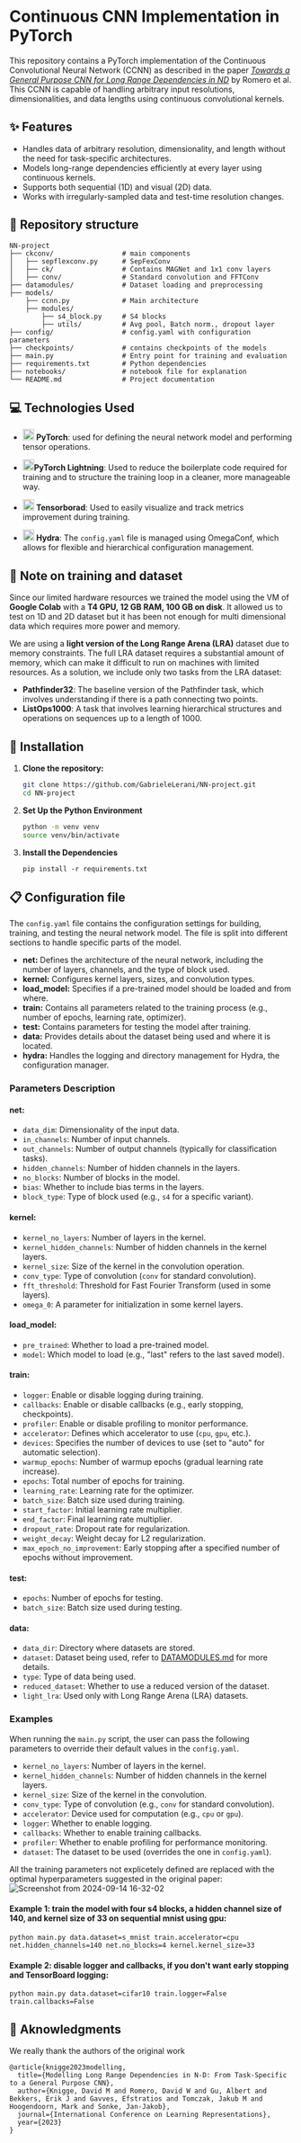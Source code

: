 # Continuous CNN Implementation in PyTorch

This repository contains a PyTorch implementation of the Continuous Convolutional Neural Network (CCNN) as described in the paper [*Towards a General Purpose CNN for Long Range Dependencies in ND*](https://arxiv.org/abs/2206.03398) by Romero et al. This CCNN is capable of handling arbitrary input resolutions, dimensionalities, and data lengths using continuous convolutional kernels.

## :sparkles: Features

- Handles data of arbitrary resolution, dimensionality, and length without the need for task-specific architectures.
- Models long-range dependencies efficiently at every layer using continuous kernels.
- Supports both sequential (1D) and visual (2D) data.
- Works with irregularly-sampled data and test-time resolution changes.

## :file_folder: Repository structure
```
NN-project
├── ckconv/                 # main components
│   ├── sepflexconv.py      # SepFexConv 
│   ├── ck/                 # Contains MAGNet and 1x1 conv layers
│   ├── conv/               # Standard convolution and FFTConv
├── datamodules/            # Dataset loading and preprocessing  
├── models/                 
    ├── ccnn.py             # Main architecture
    ├── modules/            
        ├── s4_block.py     # S4 blocks
        ├── utils/          # Avg pool, Batch norm., dropout layer
├── config/                 # config.yaml with configuration parameters
├── checkpoints/            # contains checkpoints of the models
├── main.py                 # Entry point for training and evaluation
├── requirements.txt        # Python dependencies
├── notebooks/              # notebook file for explanation
└── README.md               # Project documentation

```
## :computer: Technologies Used

- <img src="https://github.com/user-attachments/assets/378e3efa-969d-43be-a9ef-e9e216b706e0" alt="PyTorch Logo" width="20"> **PyTorch**: used for defining the neural network model and performing tensor operations.
- <img src="https://github.com/user-attachments/assets/953f0cdb-0047-4ae1-8a15-920e3f17b269" alt="Lightning Logo" width="20">**PyTorch Lightning**: Used to reduce the boilerplate code required for training and to structure the training loop in a cleaner, more manageable way.
  
- <img src="https://github.com/user-attachments/assets/0c30078f-adab-4a04-bf91-0011e3fa6737" alt="Tensorboard Logo" width="20"> **Tensorborad**: Used to easily visualize and track metrics improvement during training.
- <img src="https://github.com/user-attachments/assets/f1865c35-13c1-4b22-b6d7-c8ec75e313da" alt="Hydra Logo" width="20"> **Hydra**: The `config.yaml` file is managed using OmegaConf, which allows for flexible and hierarchical configuration management.
  
## :orange_book: Note on training and dataset
Since our limited hardware resources we trained the model using the VM of **Google Colab** with a **T4 GPU, 12 GB RAM, 100 GB on disk**. It allowed us to test on 1D and 2D dataset but it has been not enough for multi dimensional data which requires more power and memory.

We are using a **light version of the Long Range Arena (LRA)** dataset due to memory constraints. The full LRA dataset requires a substantial amount of memory, which can make it difficult to run on machines with limited resources. As a solution, we include only two tasks from the LRA dataset:

- **Pathfinder32**: The baseline version of the Pathfinder task, which involves understanding if there is a path connecting two points.
- **ListOps1000**: A task that involves learning hierarchical structures and operations on sequences up to a length of 1000.


## :wrench: Installation

1. **Clone the repository:**

   ```bash
   git clone https://github.com/GabrieleLerani/NN-project.git
   cd NN-project
   ```
2. **Set Up the Python Environment**
   ```bash
   python -m venv venv
   source venv/bin/activate
   ```
4. **Install the Dependencies**
   ```
   pip install -r requirements.txt
   ```
## :clipboard: Configuration file
   The `config.yaml` file contains the configuration settings for building, training, and testing the neural network model. The file is split into different sections to handle specific parts of the model.

- **net:** Defines the architecture of the neural network, including the number of layers, channels, and the type of block used.
- **kernel:** Configures kernel layers, sizes, and convolution types.
- **load_model:** Specifies if a pre-trained model should be loaded and from where.
- **train:** Contains all parameters related to the training process (e.g., number of epochs, learning rate, optimizer).
- **test:** Contains parameters for testing the model after training.
- **data:** Provides details about the dataset being used and where it is located.
- **hydra:** Handles the logging and directory management for Hydra, the configuration manager.

### Parameters Description

#### **net:**
- `data_dim`: Dimensionality of the input data.
- `in_channels`: Number of input channels.
- `out_channels`: Number of output channels (typically for classification tasks).
- `hidden_channels`: Number of hidden channels in the layers.
- `no_blocks`: Number of blocks in the model.
- `bias`: Whether to include bias terms in the layers.
- `block_type`: Type of block used (e.g., `s4` for a specific variant).

#### **kernel:**
- `kernel_no_layers`: Number of layers in the kernel.
- `kernel_hidden_channels`: Number of hidden channels in the kernel layers.
- `kernel_size`: Size of the kernel in the convolution operation.
- `conv_type`: Type of convolution (`conv` for standard convolution).
- `fft_threshold`: Threshold for Fast Fourier Transform (used in some layers).
- `omega_0`: A parameter for initialization in some kernel layers.

#### **load_model:**
- `pre_trained`: Whether to load a pre-trained model.
- `model`: Which model to load (e.g., "last" refers to the last saved model).

#### **train:**
- `logger`: Enable or disable logging during training.
- `callbacks`: Enable or disable callbacks (e.g., early stopping, checkpoints).
- `profiler`: Enable or disable profiling to monitor performance.
- `accelerator`: Defines which accelerator to use (`cpu`, `gpu`, etc.).
- `devices`: Specifies the number of devices to use (set to "auto" for automatic selection).
- `warmup_epochs`: Number of warmup epochs (gradual learning rate increase).
- `epochs`: Total number of epochs for training.
- `learning_rate`: Learning rate for the optimizer.
- `batch_size`: Batch size used during training.
- `start_factor`: Initial learning rate multiplier.
- `end_factor`: Final learning rate multiplier.
- `dropout_rate`: Dropout rate for regularization.
- `weight_decay`: Weight decay for L2 regularization.
- `max_epoch_no_improvement`: Early stopping after a specified number of epochs without improvement.

#### **test:**
- `epochs`: Number of epochs for testing.
- `batch_size`: Batch size used during testing.

#### **data:**
- `data_dir`: Directory where datasets are stored.
- `dataset`: Dataset being used, refer to [DATAMODULES.md](datamodules/DATAMODULES.md) for more details.
- `type`: Type of data being used.
- `reduced_dataset`: Whether to use a reduced version of the dataset.
- `light_lra`: Used only with Long Range Arena (LRA) datasets.
   
### Examples
When running the `main.py` script, the user can pass the following parameters to override their default values in the `config.yaml`. 
- `kernel_no_layers`: Number of layers in the kernel.
- `kernel_hidden_channels`: Number of hidden channels in the kernel layers.
- `kernel_size`: Size of the kernel in the convolution.
- `conv_type`: Type of convolution (e.g., `conv` for standard convolution).
- `accelerator`: Device used for computation (e.g., `cpu` or `gpu`).
- `logger`: Whether to enable logging.
- `callbacks`: Whether to enable training callbacks.
- `profiler`: Whether to enable profiling for performance monitoring.
- `dataset`: The dataset to be used (overrides the one in `config.yaml`).

All the training parameters not explicetely defined are replaced with the optimal hyperparameters suggested in the original paper:
![Screenshot from 2024-09-14 16-32-02](https://github.com/user-attachments/assets/9cf6573b-0781-40bc-ab0c-5a9ca3a0b7e8)

#### Example 1: train the model with four s4 blocks, a hidden channel size of 140, and kernel size of 33 on sequential mnist using gpu:
   ```
   python main.py data.dataset=s_mnist train.accelerator=cpu net.hidden_channels=140 net.no_blocks=4 kernel.kernel_size=33
   ```
#### Example 2: disable logger and callbacks, if you don't want early stopping and TensorBoard logging:
   ```
   python main.py data.dataset=cifar10 train.logger=False train.callbacks=False
   ```

## :clap: Aknowledgments
We really thank the authors of the original work
```
@article{knigge2023modelling,
  title={Modelling Long Range Dependencies in N-D: From Task-Specific to a General Purpose CNN},
  author={Knigge, David M and Romero, David W and Gu, Albert and Bekkers, Erik J and Gavves, Efstratios and Tomczak, Jakub M and Hoogendoorn, Mark and Sonke, Jan-Jakob},
  journal={International Conference on Learning Representations},
  year={2023}
}
```
